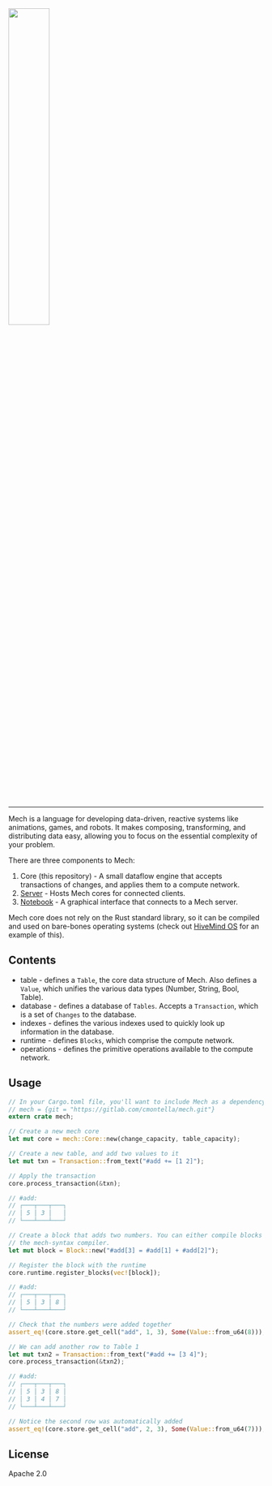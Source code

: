<img width="40%" height="40%" src="https://mechlang.net/img/logo.png">

---

Mech is a language for developing data-driven, reactive systems like animations, games, and robots. It makes composing, transforming, and distributing data easy, allowing you to focus on the essential complexity of your problem.

There are three components to Mech:

1. Core (this repository) - A small dataflow engine that accepts transactions of changes, and applies them to a compute network.  
2. [Server](https://gitlab.com/cmontella/mech-server) - Hosts Mech cores for connected clients. 
3. [Notebook](https://gitlab.com/cmontella/mech-notebook) - A graphical interface that connects to a Mech server.

Mech core does not rely on the Rust standard library, so it can be compiled and used on bare-bones operating systems (check out [HiveMind OS](https://gitlab.com/cmontella/hvemind) for an example of this).

## Contents

- table - defines a `Table`, the core data structure of Mech. Also defines a `Value`, which unifies the various data types (Number, String, Bool, Table).
- database - defines a database of `Tables`. Accepts a `Transaction`, which is a set of `Changes` to the database.
- indexes - defines the various indexes used to quickly look up information in the database.
- runtime - defines `Blocks`, which comprise the compute network.
- operations - defines the primitive operations available to the compute network.

## Usage

```rust
// In your Cargo.toml file, you'll want to include Mech as a dependency:
// mech = {git = "https://gitlab.com/cmontella/mech.git"}
extern crate mech;

// Create a new mech core
let mut core = mech::Core::new(change_capacity, table_capacity);

// Create a new table, and add two values to it
let mut txn = Transaction::from_text("#add += [1 2]");

// Apply the transaction
core.process_transaction(&txn);

// #add:
// ┌───┬───┬───┐
// │ 5 │ 3 │   │
// └───┴───┴───┘

// Create a block that adds two numbers. You can either compile blocks by hand or with
// the mech-syntax compiler.
let mut block = Block::new("#add[3] = #add[1] + #add[2]");

// Register the block with the runtime
core.runtime.register_blocks(vec![block]);

// #add:
// ┌───┬───┬───┐
// │ 5 │ 3 │ 8 │
// └───┴───┴───┘

// Check that the numbers were added together
assert_eq!(core.store.get_cell("add", 1, 3), Some(Value::from_u64(8)));

// We can add another row to Table 1
let mut txn2 = Transaction::from_text("#add += [3 4]");
core.process_transaction(&txn2);

// #add:
// ┌───┬───┬───┐
// │ 5 │ 3 │ 8 │
// │ 3 │ 4 │ 7 │
// └───┴───┴───┘

// Notice the second row was automatically added
assert_eq!(core.store.get_cell("add", 2, 3), Some(Value::from_u64(7)));
```

## License

Apache 2.0